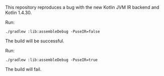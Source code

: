This repository reproduces a bug with the new Kotlin JVM IR backend and Kotlin 1.4.30.

Run:
```
./gradlew :lib:assembleDebug -PuseIR=false
```

The build will be successful.

Run:
```
./gradlew :lib:assembleDebug -PuseIR=true
```

The build will fail.